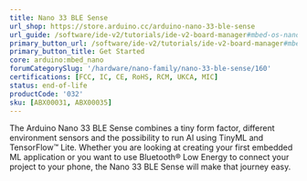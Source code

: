 ```yaml
---
title: Nano 33 BLE Sense
url_shop: https://store.arduino.cc/arduino-nano-33-ble-sense
url_guide: /software/ide-v2/tutorials/ide-v2-board-manager#mbed-os-nano
primary_button_url: /software/ide-v2/tutorials/ide-v2-board-manager#mbed-os-nano
primary_button_title: Get Started
core: arduino:mbed_nano
forumCategorySlug: '/hardware/nano-family/nano-33-ble-sense/160'
certifications: [FCC, IC, CE, RoHS, RCM, UKCA, MIC]
status: end-of-life
productCode: '032'
sku: [ABX00031, ABX00035]
---
```


The Arduino Nano 33 BLE Sense combines a tiny form factor, different environment sensors and the possibility to run AI using TinyML and TensorFlow™ Lite. Whether you are looking at creating your first embedded ML application or you want to use Bluetooth® Low Energy to connect your project to your phone, the Nano 33 BLE Sense will make that journey easy.